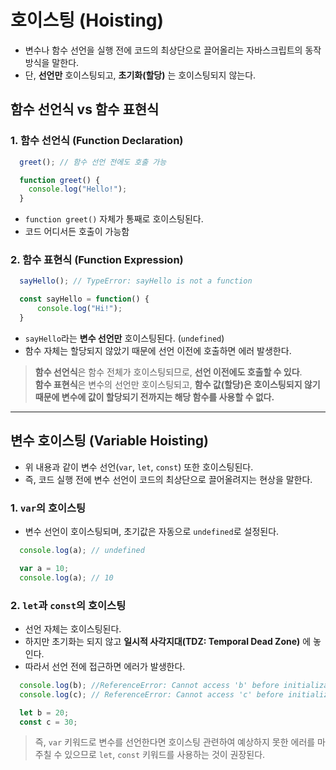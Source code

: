 # 호이스팅 (Hoisting)
- 변수나 함수 선언을 실행 전에 코드의 최상단으로 끌어올리는 자바스크립트의 동작 방식을 말한다.
- 단, **선언만** 호이스팅되고, **초기화(할당)** 는 호이스팅되지 않는다.

## 함수 선언식 vs 함수 표현식

### 1. 함수 선언식 (Function Declaration)
```javascript
  greet(); // 함수 선언 전에도 호출 가능

  function greet() {
    console.log("Hello!");
  }
```
* `function greet()` 자체가 통째로 호이스팅된다.
* 코드 어디서든 호출이 가능함 

### 2. 함수 표현식 (Function Expression)
```javascript
  sayHello(); // TypeError: sayHello is not a function

  const sayHello = function() {
      console.log("Hi!");
  }
```
* `sayHello`라는 **변수 선언만** 호이스팅된다. (`undefined`)
* 함수 자체는 할당되지 않았기 때문에 선언 이전에 호출하면 에러 발생한다.

  
> **함수 선언식**은 함수 전체가 호이스팅되므로, **선언 이전에도 호출할 수 있다**.   
> **함수 표현식**은 변수의 선언만 호이스팅되고, **함수 값(할당)**은 호이스팅되지 않기 때문에** 변수에 값이 할당되기 전까지는 해당 함수를 사용할 수 없다.**

---
## 변수 호이스팅 (Variable Hoisting)
* 위 내용과 같이 변수 선언(`var`, `let`, `const`) 또한 호이스팅된다.
* 즉, 코드 실행 전에 변수 선언이 코드의 최상단으로 끌어올려지는 현상을 말한다.

### 1. `var`의 호이스팅
* 변수 선언이 호이스팅되며, 초기값은 자동으로 `undefined`로 설정된다.
```javascript
  console.log(a); // undefined

  var a = 10;
  console.log(a); // 10
```

### 2. `let`과 `const`의 호이스팅
* 선언 자체는 호이스팅된다.
* 하지만 초기화는 되지 않고 **일시적 사각지대(TDZ: Temporal Dead Zone)** 에 놓인다.
* 따라서 선언 전에 접근하면 에러가 발생한다.
```javascript
  console.log(b); //ReferenceError: Cannot access 'b' before initialization
  console.log(c); // ReferenceError: Cannot access 'c' before initialization

  let b = 20;
  const c = 30;
```

> 즉, `var` 키워드로 변수를 선언한다면 호이스팅 관련하여 예상하지 못한 에러를 마주칠 수 있으므로 `let`, `const` 키워드를 사용하는 것이 권장된다.

